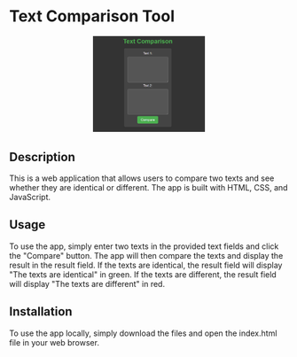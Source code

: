 # Text Comparison Tool

<p align=center>
<img src="screenshot.png" width="40%" height="40%"> 
</p>

## Description
This is a web application that allows users to compare two texts and see whether they are identical or different. The app is built with HTML, CSS, and JavaScript.
<br/>

## Usage
To use the app, simply enter two texts in the provided text fields and click the "Compare" button. The app will then compare the texts and display the result in the result field. If the texts are identical, the result field will display "The texts are identical" in green. If the texts are different, the result field will display "The texts are different" in red.

## Installation
To use the app locally, simply download the files and open the index.html file in your web browser.

